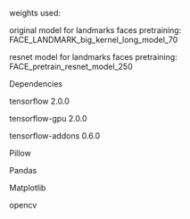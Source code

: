 weights used:

original model for landmarks faces pretraining:
FACE_LANDMARK_big_kernel_long_model_70






resnet model for landmarks faces pretraining:
FACE_pretrain_resnet_model_250






Dependencies

tensorflow 2.0.0

tensorflow-gpu 2.0.0

tensorflow-addons 0.6.0

Pillow

Pandas

Matplotlib

opencv
